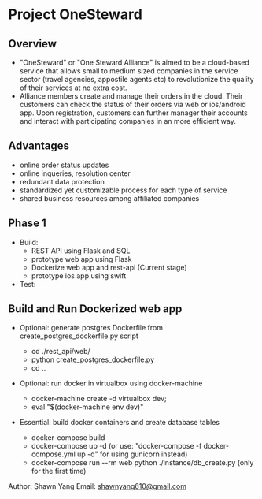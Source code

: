 # Project OneSteward

## Overview 
 - "OneSteward" or "One Steward Alliance" is aimed to be a cloud-based service that allows small to medium sized companies in the service sector (travel agencies, appostile agents etc) to revolutionize the quality of their services at no extra cost.
 - Alliance members create and manage their orders in the cloud. Their customers can check the status of their orders via web or ios/android app. Upon registration, customers can further manager their accounts and interact with participating companies in an more efficient way.

## Advantages
 - online order status updates 
 - online inqueries, resolution center
 - redundant data protection
 - standardized yet customizable process for each type of service
 - shared business resources among affiliated companies
 
## Phase 1
 - Build:
   - REST API using Flask and SQL
   - prototype web app using Flask
   - Dockerize web app and rest-api (Current stage)
   - prototype ios app using swift
 - Test:


## Build and Run Dockerized web app
 - Optional: generate postgres Dockerfile from create_postgres_dockerfile.py script
   - cd ./rest_api/web/
   - python create_postgres_dockerfile.py
   - cd ..

 - Optional: run docker in virtualbox using docker-machine
   - docker-machine create -d virtualbox dev;
   - eval "$(docker-machine env dev)"

 - Essential: build docker containers and create database tables
   - docker-compose build
   - docker-compose up -d (or use: "docker-compose -f docker-compose.yml up -d" for using gunicorn instead)
   - docker-compose run --rm web python ./instance/db_create.py (only for the first time)

  

Author: Shawn Yang
Email: shawnyang610@gmail.com
